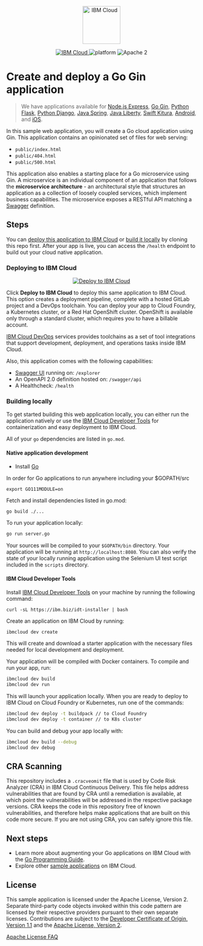 <p align="center">
    <a href="https://cloud.ibm.com">
        <img src="https://cloud.ibm.com/media/docs/developer-appservice/resources/ibm-cloud.svg" height="100" alt="IBM Cloud">
    </a>
</p>


<p align="center">
    <a href="https://cloud.ibm.com">
    <img src="https://img.shields.io/badge/IBM%20Cloud-powered-blue.svg" alt="IBM Cloud">
    </a>
    <img src="https://img.shields.io/badge/platform-go-lightgrey.svg?style=flat" alt="platform">
    <img src="https://img.shields.io/badge/license-Apache2-blue.svg?style=flat" alt="Apache 2">
</p>


# Create and deploy a Go Gin application

> We have applications available for [Node.js Express](https://github.com/IBM/node-express-app), [Go Gin](https://github.com/IBM/go-gin-app), [Python Flask](https://github.com/IBM/python-flask-app), [Python Django](https://github.com/IBM/python-django-app), [Java Spring](https://github.com/IBM/java-spring-app), [Java Liberty](https://github.com/IBM/java-liberty-app), [Swift Kitura](https://github.com/IBM/swift-kitura-app), [Android](https://github.com/IBM/android-app), and [iOS](https://github.com/IBM/ios-app).

In this sample web application, you will create a Go cloud application using Gin. This application contains an opinionated set of files for web serving:

- `public/index.html`
- `public/404.html`
- `public/500.html`

This application also enables a starting place for a Go microservice using Gin. A microservice is an individual component of an application that follows the **microservice architecture** - an architectural style that structures an application as a collection of loosely coupled services, which implement business capabilities. The microservice exposes a RESTful API matching a [Swagger](http://swagger.io) definition.

## Steps

You can [deploy this application to IBM Cloud](https://cloud.ibm.com/developer/appservice/starter-kits/go-gin-app) or [build it locally](#building-locally) by cloning this repo first. After your app is live, you can access the `/health` endpoint to build out your cloud native application.

### Deploying to IBM Cloud

<p align="center">
    <a href="https://cloud.ibm.com/developer/appservice/starter-kits/go-gin-app">
    <img src="https://cloud.ibm.com/devops/setup/deploy/button_x2.png" alt="Deploy to IBM Cloud">
    </a>
</p>

Click **Deploy to IBM Cloud** to deploy this same application to IBM Cloud. This option creates a deployment pipeline, complete with a hosted GitLab project and a DevOps toolchain. You can deploy your app to Cloud Foundry, a Kubernetes cluster, or a Red Hat OpenShift cluster. OpenShift is available only through a standard cluster, which requires you to have a billable account.

[IBM Cloud DevOps](https://www.ibm.com/cloud/devops) services provides toolchains as a set of tool integrations that support development, deployment, and operations tasks inside IBM Cloud.

Also, this application comes with the following capabilities:
- [Swagger UI](http://swagger.io/swagger-ui/) running on: `/explorer`
- An OpenAPI 2.0 definition hosted on: `/swagger/api`
- A Healthcheck: `/health`

### Building locally

To get started building this web application locally, you can either run the application natively or use the [IBM Cloud Developer Tools](https://cloud.ibm.com/docs/cli?topic=cloud-cli-getting-started) for containerization and easy deployment to IBM Cloud.

All of your `go` dependencies are listed in `go.mod`.

#### Native application development

- Install [Go](https://golang.org/dl/)

In order for Go applications to run anywhere including your $GOPATH/src
```
export GO111MODULE=on
```

Fetch and install dependencies listed in go.mod:
```bash
go build ./...
```

To run your application locally:
```bash
go run server.go
```

Your sources will be compiled to your `$GOPATH/bin` directory. Your application will be running at `http://localhost:8080`. You can also verify the state of your locally running application using the Selenium UI test script included in the `scripts` directory.

#### IBM Cloud Developer Tools

Install [IBM Cloud Developer Tools](https://cloud.ibm.com/docs/cli?topic=cloud-cli-getting-started) on your machine by running the following command:
```
curl -sL https://ibm.biz/idt-installer | bash
```

Create an application on IBM Cloud by running:

```bash
ibmcloud dev create
```

This will create and download a starter application with the necessary files needed for local development and deployment.

Your application will be compiled with Docker containers. To compile and run your app, run:

```bash
ibmcloud dev build
ibmcloud dev run
```

This will launch your application locally. When you are ready to deploy to IBM Cloud on Cloud Foundry or Kubernetes, run one of the commands:

```bash
ibmcloud dev deploy -t buildpack // to Cloud Foundry
ibmcloud dev deploy -t container // to K8s cluster
```

You can build and debug your app locally with:

```bash
ibmcloud dev build --debug
ibmcloud dev debug
```

## CRA Scanning 

This repository includes a `.cracveomit` file that is used by Code Risk Analyzer (CRA) in IBM Cloud Continuous Delivery. This file helps address vulnerabilities that are found by CRA until a remediation is available, at which point the vulnerabilities will be addressed in the respective package versions. CRA keeps the code in this repository free of known vulnerabilities, and therefore helps make applications that are built on this code more secure. If you are not using CRA, you can safely ignore this file.

## Next steps

* Learn more about augmenting your Go applications on IBM Cloud with the [Go Programming Guide](https://cloud.ibm.com/docs/go?topic=go-getting-started).
* Explore other [sample applications](https://cloud.ibm.com/developer/appservice/starter-kits) on IBM Cloud.

## License

This sample application is licensed under the Apache License, Version 2. Separate third-party code objects invoked within this code pattern are licensed by their respective providers pursuant to their own separate licenses. Contributions are subject to the [Developer Certificate of Origin, Version 1.1](https://developercertificate.org/) and the [Apache License, Version 2](https://www.apache.org/licenses/LICENSE-2.0.txt).

[Apache License FAQ](https://www.apache.org/foundation/license-faq.html#WhatDoesItMEAN)

